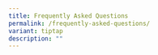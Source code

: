 ```yaml
---
title: Frequently Asked Questions
permalink: /frequently-asked-questions/
variant: tiptap
description: ""
---
```

